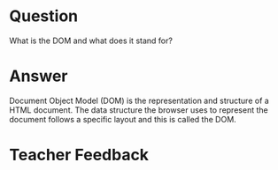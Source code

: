 # Question
What is the DOM and what does it stand for?

# Answer
Document Object Model (DOM) is the representation and structure of a HTML document. The data structure the browser uses to represent the document follows a specific layout and this is called the DOM.  

# Teacher Feedback